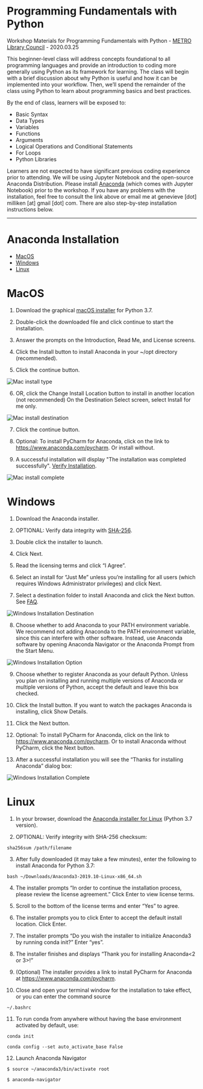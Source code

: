 # Programming Fundamentals with Python
Workshop Materials for Programming Fundamentals with Python - [METRO Library Council](https://metro.org/) - 2020.03.25

This beginner-level class will address concepts foundational to all programming languages and provide an introduction to coding more generally using Python as its framework for learning. The class will begin with a brief discussion about why Python is useful and how it can be implemented into your workflow. Then, we’ll spend the remainder of the class using Python to learn about programming basics and best practices.

By the end of class, learners will be exposed to:

* Basic Syntax
* Data Types
* Variables
* Functions
* Arguments
* Logical Operations and Conditional Statements
* For Loops
* Python Libraries

Learners are not expected to have significant previous coding experience prior to attending. We will be using Jupyter Notebook and the open-source Anaconda Distribution. Please install [Anaconda](https://docs.anaconda.com/anaconda/install/) (which comes with Jupyter Notebook) prior to the workshop. If you have any problems with the installation, feel free to consult the link above or email me at genevieve [dot] milliken [at] gmail [dot] com. There are also step-by-step installation instructions below. 

---

# Anaconda Installation

- [MacOS](#MacOS)
- [Windows](#Windows)
- [Linux](#Linux)

# MacOS

1. Download the graphical [macOS installer](https://www.anaconda.com/distribution/#download-section) for Python 3.7.

2. Double-click the downloaded file and click continue to start the installation.

3. Answer the prompts on the Introduction, Read Me, and License screens.

4. Click the Install button to install Anaconda in your ~/opt directory (recommended).

5. Click the continue button.

![Mac install type](Install_Images/osx-install-type.png)

6. OR, click the Change Install Location button to install in another location (not recommended) On the Destination Select screen, select Install for me only.

![Mac install destination](Install_Images/osx-install-destination.png)

7. Click the continue button.

8. Optional: To install PyCharm for Anaconda, click on the link to https://www.anaconda.com/pycharm. Or install without.

9. A successful installation will display "The installation was completed successfully". [Verify Installation](https://docs.anaconda.com/anaconda/install/verify-install/).

![Mac install complete](Install_Images/osx-install-success.png)

# Windows

1. Download the Anaconda installer.

2. OPTIONAL: Verify data integrity with [SHA-256](https://docs.anaconda.com/anaconda/install/hashes/).

3. Double click the installer to launch.

4. Click Next.

5. Read the licensing terms and click “I Agree”.

6. Select an install for “Just Me” unless you’re installing for all users (which requires Windows Administrator privileges) and click Next.

7. Select a destination folder to install Anaconda and click the Next button. See [FAQ](https://docs.anaconda.com/anaconda/user-guide/faq/#distribution-faq-windows-folder).

![Windows Installation Destination](Install_Images/win-install-destination.png)

8. Choose whether to add Anaconda to your PATH environment variable. We recommend not adding Anaconda to the PATH environment variable, since this can interfere with other software. Instead, use Anaconda software by opening Anaconda Navigator or the Anaconda Prompt from the Start Menu.

![Windows Installation Option](Install_Images/win-install-options.png)

9. Choose whether to register Anaconda as your default Python. Unless you plan on installing and running multiple versions of Anaconda or multiple versions of Python, accept the default and leave this box checked.

10. Click the Install button. If you want to watch the packages Anaconda is installing, click Show Details.

11. Click the Next button.

12. Optional: To install PyCharm for Anaconda, click on the link to https://www.anaconda.com/pycharm. Or to install Anaconda without PyCharm, click the Next button.

13. After a successful installation you will see the “Thanks for installing Anaconda” dialog box:

![Windows Installation Complete](Install_Images/win-install-complete.png)

# Linux 

1. In your browser, download the [Anaconda installer for Linux](https://www.anaconda.com/distribution/#linux) (Python 3.7 version).

2. OPTIONAL: Verify integrity with SHA-256 checksum:

`sha256sum /path/filename`

3. After fully downloaded (it may take a few minutes), enter the following to install Anaconda for Python 3.7:

`bash ~/Downloads/Anaconda3-2019.10-Linux-x86_64.sh`

4. The installer prompts “In order to continue the installation process, please review the license agreement.” Click Enter to view license terms.

5. Scroll to the bottom of the license terms and enter “Yes” to agree.

6. The installer prompts you to click Enter to accept the default install location. Click Enter.

7. The installer prompts “Do you wish the installer to initialize Anaconda3 by running conda init?” Enter “yes”.

8. The installer finishes and displays “Thank you for installing Anaconda<2 or 3>!”

9. (Optional) The installer provides a link to install PyCharm for Anaconda at https://www.anaconda.com/pycharm.

10. Close and open your terminal window for the installation to take effect, or you can enter the command source

`~/.bashrc`

11. To run conda from anywhere without having the base environment activated by default, use:

`conda init`

`conda config --set auto_activate_base False`

12. Launch Anaconda Navigator 

`$ source ~/anaconda3/bin/activate root`

`$ anaconda-navigator`
